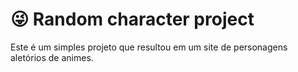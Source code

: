 # 😜 Random character project
Este é um simples projeto que resultou em um site de personagens aletórios de animes.
